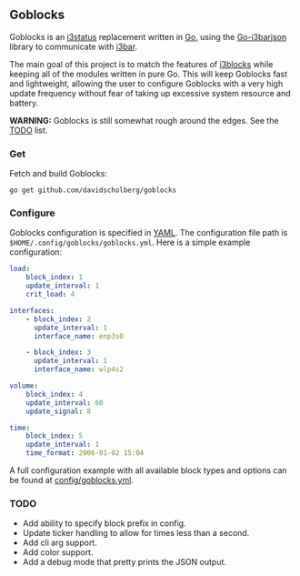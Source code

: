 ## Goblocks

Goblocks is an [i3status](https://i3wm.org/i3status/) replacement written in [Go](https://golang.org/), using the [Go-i3barjson](https://github.com/davidscholberg/go-i3barjson) library to communicate with [i3bar](https://i3wm.org/i3bar/).

The main goal of this project is to match the features of [i3blocks](https://github.com/vivien/i3blocks) while keeping all of the modules written in pure Go. This will keep Goblocks fast and lightweight, allowing the user to configure Goblocks with a very high update frequency without fear of taking up excessive system resource and battery.

**WARNING:** Goblocks is still somewhat rough around the edges. See the [TODO](#todo) list.

### Get

Fetch and build Goblocks:

```
go get github.com/davidscholberg/goblocks
```

### Configure

Goblocks configuration is specified in [YAML](http://yaml.org/). The configuration file path is `$HOME/.config/goblocks/goblocks.yml`. Here is a simple example configuration:

```yaml
load:
    block_index: 1
    update_interval: 1
    crit_load: 4

interfaces:
    - block_index: 2
      update_interval: 1
      interface_name: enp3s0

    - block_index: 3
      update_interval: 1
      interface_name: wlp4s2

volume:
    block_index: 4
    update_interval: 60
    update_signal: 8

time:
    block_index: 5
    update_interval: 1
    time_format: 2006-01-02 15:04
```

A full configuration example with all available block types and options can be found at [config/goblocks.yml](config/goblocks.yml).

### TODO

* Add ability to specify block prefix in config.
* Update ticker handling to allow for times less than a second.
* Add cli arg support.
* Add color support.
* Add a debug mode that pretty prints the JSON output.
